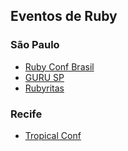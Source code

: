 ## Eventos de Ruby

### São Paulo

- [Ruby Conf Brasil](https://eventos.locaweb.com.br/proximos-eventos/rubyconf-brasil-2018/)
- [GURU SP](https://gurusp.org/encontros)
- [Rubyritas](https://www.meetup.com/Rubyritas/)

### Recife
- [Tropical Conf](https://tropicalconf.com/)
